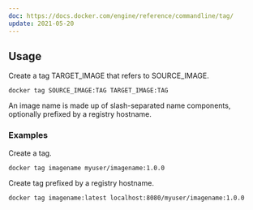 ```yaml
---
doc: https://docs.docker.com/engine/reference/commandline/tag/
update: 2021-05-20
---
```


## Usage

Create a tag TARGET_IMAGE that refers to SOURCE_IMAGE.

```shell
docker tag SOURCE_IMAGE:TAG TARGET_IMAGE:TAG
```

An image name is made up of slash-separated name components,
optionally prefixed by a registry hostname.

### Examples

Create a tag.

```shell
docker tag imagename myuser/imagename:1.0.0
```

Create tag prefixed by a registry hostname.

```shell
docker tag imagename:latest localhost:8080/myuser/imagename:1.0.0
```
